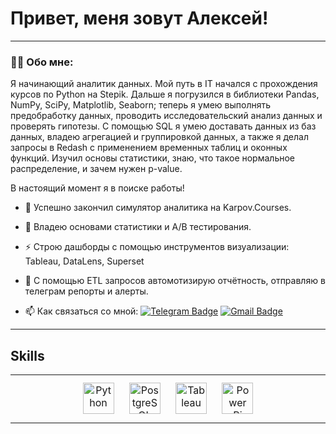 # Привет, меня зовут Алексей!

---

### :man_technologist: Обо мне:

Я начинающий аналитик данных. 
Мой путь в IT начался с прохождения курсов по Python на Stepik. Дальше я погрузился в библиотеки Pandas, NumPy, SciPy, Matplotlib, Seaborn; теперь я умею выполнять предобработку данных, проводить исследовательский анализ данных и проверять гипотезы. С помощью SQL я умею доставать данных из баз данных, владею агрегацией и группировкой данных, а также я делал запросы в Redash с применением временных таблиц и оконных функций.
Изучил основы статистики, знаю, что такое нормальное распределение, и зачем нужен p-value. 

В настоящий момент я в поиске работы!  




- :telescope: Успешно закончил симулятор аналитика на Karpov.Courses.

- :seedling: Владею основами статистики и A/B тестирования.

- :zap: Строю дашборды с помощью инструментов визуализации: Tableau, DataLens, Superset

- :telescope: С помощью ETL запросов автомотизирую отчётность, отправляю в телеграм репорты и алерты. 

- :mailbox: Как связаться со мной: [![Telegram Badge](https://img.shields.io/badge/-Alexey_Zamarin-blue?style=flat&logo=Telegram&logoColor=white)](https://t.me/camerton18) [![Gmail Badge](https://img.shields.io/badge/-Gmail-red?style=flat&logo=Gmail&logoColor=white)](mailto:alexzamarin1996@gmail.com)

---

## Skills  
<table><tr><td valign="top" width="33%">

<div align="center">  
<a href="https://www.python.org/" target="_blank"><img style="margin: 10px" src="https://profilinator.rishav.dev/skills-assets/python-original.svg" alt="Python" height="50" /></a>  
<a href="https://www.postgresql.org/" target="_blank"><img style="margin: 10px" src="https://profilinator.rishav.dev/skills-assets/postgresql-original-wordmark.svg" alt="PostgreSQL" height="50" /></a>  
<a href="https://www.tableau.com/" target="_blank"><img style="margin: 10px" src="https://profilinator.rishav.dev/skills-assets/tableau.svg" alt="Tableau" height="50" /></a>  
<a href="https://powerbi.microsoft.com/en-us/" target="_blank"><img style="margin: 10px" src="https://profilinator.rishav.dev/skills-assets/powerbi.png" alt="Power Bi" height="50" /></a>  
</div>
